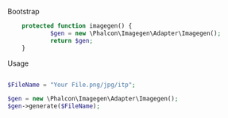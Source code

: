 Bootstrap

```php
	protected function imagegen() {
			$gen = new \Phalcon\Imagegen\Adapter\Imagegen();
			return $gen;
	}
```

Usage

```php

$FileName = "Your File.png/jpg/itp";

$gen = new \Phalcon\Imagegen\Adapter\Imagegen();
$gen->generate($FileName);
```
